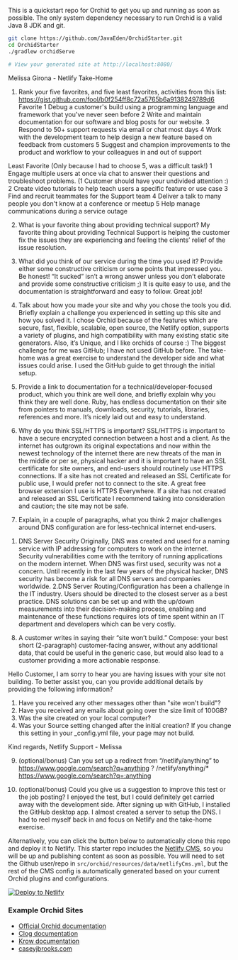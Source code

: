 
This is a quickstart repo for Orchid to get you up and running as soon as possible. The only system dependency 
necessary to run Orchid is a valid Java 8 JDK and git. 

```bash
git clone https://github.com/JavaEden/OrchidStarter.git
cd OrchidStarter
./gradlew orchidServe

# View your generated site at http://localhost:8080/
```
Melissa Girona - Netlify Take-Home

1) Rank your five favorites, and five least favorites, activities from this list: https://gist.github.com/fool/b0f254ff8c72a5765b6a9138249789d6
Favorite
1 Debug a customer's build using a programming language and framework that you've never seen before
2 Write and maintain documentation for our software and blog posts for our website.
3 Respond to 50+ support requests via email or chat most days
4 Work with the development team to help design a new feature based on feedback from customers
5 Suggest and champion improvements to the product and workflow to your colleagues in and out of support

Least Favorite (Only because I had to choose 5, was a difficult task!)
1 Engage multiple users at once via chat to answer their questions and troubleshoot problems. (1 Customer should have your undivided attention :)
2 Create video tutorials to help teach users a specific feature or use case
3 Find and recruit teammates for the Support team
4 Deliver a talk to many people you don't know at a conference or meetup
5 Help manage communications during a service outage


2) What is your favorite thing about providing technical support? My favorite thing about providing Technical Support is helping the customer fix the issues they are experiencing and feeling the clients’ relief of the issue resolution. 


3) What did you think of our service during the time you used it?  Provide either some constructive criticism or some points that impressed you.  Be honest!  “It sucked” isn’t a wrong answer unless you don’t elaborate and provide some constructive criticism ;)
It is quite easy to use, and the documentation is straightforward and easy to follow. Great job!


4) Talk about how you made your site and why you chose the tools you did.  Briefly explain a challenge you experienced in setting up this site and how you solved it. 
I chose Orchid because of the features which are secure, fast, flexible, scalable, open source, the Netlify option, supports a variety of plugins, and high compatibility with many existing static site generators. Also, it’s Unique, and I like orchids of course :)
The biggest challenge for me was GitHub; I have not used GitHub before. The take-home was a great exercise to understand the developer side and what issues could arise. I used the GitHub guide to get through the initial setup.


5) Provide a link to documentation for a technical/developer-focused product, which you think are well done, and briefly explain why you think they are well done.
Ruby, has endless documentation on their site from pointers to manuals, downloads, security, tutorials, libraries, references and more. It’s nicely laid out and easy to understand. 

6) Why do you think SSL/HTTPS is important? 
SSL/HTTPS is important to have a secure encrypted connection between a host and a client. As the internet has outgrown its original expectations and now within the newest technology of the internet there are new threats of the man in the middle or per se, physical hacker and it is important to have an SSL certificate for site owners, and end-users should routinely use HTTPS connections. If a site has not created and released an SSL Certificate for public use, I would prefer not to connect to the site. A great free browser extension I use is HTTPS Everywhere. If a site has not created and released an SSL Certificate I recommend taking into consideration and caution; the site may not be safe.


7) Explain, in a couple of paragraphs, what you think 2 major challenges around DNS configuration are for less-technical internet end-users.
1.	DNS Server Security
Originally, DNS was created and used for a naming service with IP addressing for computers to work on the internet. Security vulnerabilities come with the territory of running applications on the modern internet. When DNS was first used, security was not a concern. Until recently in the last few years of the physical hacker, DNS security has become a risk for all DNS servers and companies worldwide.
2.DNS Server Routing/Configuration has been a challenge in the IT industry. Users should be directed to the closest server as a best practice. DNS solutions can be set up and with the up/down measurements into their decision-making process, enabling and maintenance of these functions requires lots of time spent within an IT department and developers which can be very costly.
	  

8) A customer writes in saying their “site won’t build.”  Compose:
your best short (2-paragraph) customer-facing answer, 
without any additional data, 
that could be useful in the generic case, 
but would also lead to a customer providing a more actionable response.

Hello Customer,
I am sorry to hear you are having issues with your site not building. To better assist you, can you provide additional details by providing the following information? 
1. Have you received any other messages other than "site won't build"? 
2. Have you received any emails about going over the size limit of 100GB?
3. Was the site created on your local computer?
4. Was your Source setting changed after the initial creation? If you change this setting in your _config.yml file, your page may not build.

Kind regards,
Netlify Support - Melissa


9) (optional/bonus) Can you set up a redirect from “/netlify/anything” to https://www.google.com/search?q=anything ?
 /netlify/anything/*  https://www.google.com/search?q=:anything


10) (optional/bonus) Could you give us a suggestion to improve this test or the job posting? I enjoyed the test, but I could definitely get carried away with the development side. After signing up with GitHub, I installed the GitHub desktop app. I almost created a server to setup the DNS. I had to reel myself back in and focus on Netlify and the take-home exercise.



Alternatively, you can click the button below to automatically clone this repo and deploy it to Netlify. This starter 
repo includes the [Netlify CMS](https://www.netlifycms.org/), so you will be up and publishing content as soon as 
possible. You will need to set the Github user/repo in `src/orchid/resources/data/netlifyCms.yml`, but the rest of the 
CMS config is automatically generated based on your current Orchid plugins and configurations.  

[![Deploy to Netlify](https://www.netlify.com/img/deploy/button.svg)](https://app.netlify.com/start/deploy?repository=https://github.com/JavaEden/OrchidStarter)

### Example Orchid Sites

* [Official Orchid documentation](https://javaeden.github.io/Orchid/latest/OrchidCore/)
* [Clog documentation](https://javaeden.github.io/Clog/)
* [Krow documentation](https://javaeden.github.io/Krow/)
* [caseyjbrooks.com](https://www.caseyjbrooks.com/)
